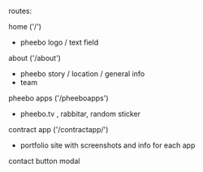 routes:

 home ('/')
  - pheebo logo / text field

 about ('/about')
  - pheebo story / location / general info
  - team

 pheebo apps ('/pheeboapps')
  - pheebo.tv , rabbitar, random sticker

 contract app ('/contractapp/')
 - portfolio site with screenshots and info for each app

 contact button modal
